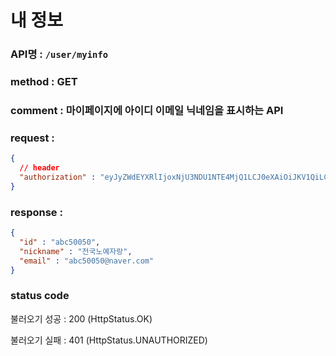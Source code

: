 # 내 정보
### API명 : `/user/myinfo`

### method : GET

### comment : 마이페이지에 아이디 이메일 닉네임을 표시하는 API

### request :
~~~json 
{
  // header
  "authorization" : "eyJyZWdEYXRlIjoxNjU3NDU1NTE4MjQ1LCJ0eXAiOiJKV1QiLCJhbGciOiJIUzI1NiJ9.eyJ1c2VyTnVtIjoiNDMiLCJleHAiOjE2NTc0NjYzMTh9.geNy6UmYpSO88SdiU4fRzxVQYhAOiDfSv_J_cArh2JM"
}
~~~

### response : 
~~~json
{
  "id" : "abc50050",
  "nickname" : "전국노예자랑",
  "email" : "abc50050@naver.com" 
}
~~~

### status code
불러오기 성공 : 200 (HttpStatus.OK)

불러오기 실패 : 401 (HttpStatus.UNAUTHORIZED)